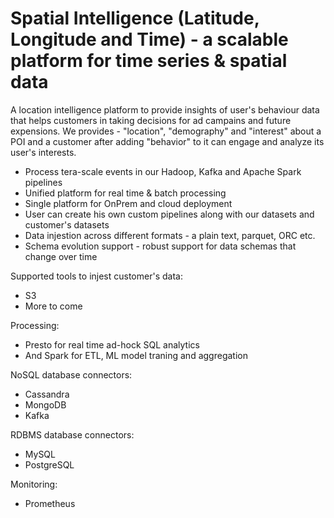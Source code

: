 # Spatial Intelligence (Latitude, Longitude and Time) - a scalable platform for time series & spatial data

A location intelligence platform to provide insights of  user's behaviour data that helps customers in taking decisions for ad campains and future expensions. We provides - "location", "demography" and "interest" about a POI and a customer after adding "behavior" to it can engage and analyze its user's interests.


 - Process tera-scale events in our Hadoop, Kafka and Apache Spark pipelines
 - Unified platform for real time & batch processing
 - Single platform for OnPrem and cloud deployment
 - User can create his own custom pipelines along with our datasets and customer's datasets
 - Data injestion across different formats - a plain text, parquet, ORC etc.
 - Schema evolution support - robust support for data schemas that change over time


Supported tools to injest customer's data: 
  - S3
  - More to come

Processing:
  - Presto for real time ad-hock SQL analytics
  - And Spark for ETL, ML model traning and aggregation
  
NoSQL database connectors:
  - Cassandra
  - MongoDB
  - Kafka
 
RDBMS database connectors: 
  - MySQL
  - PostgreSQL
  
Monitoring:
  - Prometheus